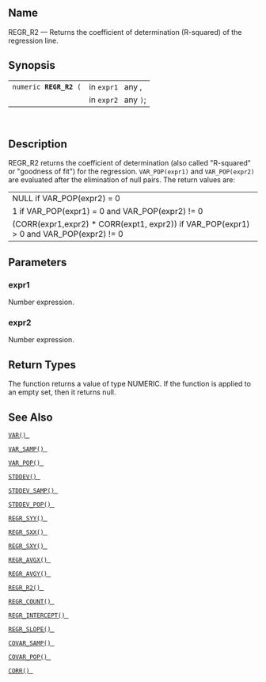<div id="fn_regr_r2" class="refentry">

<div class="titlepage">

</div>

<div class="refnamediv">

## Name

REGR_R2 — Returns the coefficient of determination (R-squared) of the
regression line.

</div>

<div class="refsynopsisdiv">

## Synopsis

<div id="fsyn_regr_r2" class="funcsynopsis">

|                             |                      |
|-----------------------------|----------------------|
| `numeric `**`REGR_R2`**` (` | in `expr1 ` any ,    |
|                             | in `expr2 ` any `)`; |

<div class="funcprototype-spacer">

 

</div>

</div>

</div>

<div id="desc_regr_r2" class="refsect1">

## Description

REGR_R2 returns the coefficient of determination (also called
"R-squared" or "goodness of fit") for the regression. `VAR_POP(expr1)`
and `VAR_POP(expr2)` are evaluated after the elimination of null pairs.
The return values are:

|                                                                                          |
|------------------------------------------------------------------------------------------|
| NULL if VAR_POP(expr2) = 0                                                               |
| 1 if VAR_POP(expr1) = 0 and VAR_POP(expr2) != 0                                          |
| (CORR(expr1,expr2) \* CORR(expt1, expr2)) if VAR_POP(expr1) \> 0 and VAR_POP(expr2) != 0 |

</div>

<div id="params_regr_r2" class="refsect1">

## Parameters

<div id="id78862" class="refsect2">

### expr1

Number expression.

</div>

<div id="id78865" class="refsect2">

### expr2

Number expression.

</div>

</div>

<div id="ret_regr_r2" class="refsect1">

## Return Types

The function returns a value of type NUMERIC. If the function is applied
to an empty set, then it returns null.

</div>

<div id="seealso_regr_r2" class="refsect1">

## See Also

<a href="fn_var.html" class="link" title="VAR"><code
class="function">VAR() </code></a>

<a href="fn_var_samp.html" class="link" title="VAR_SAMP"><code
class="function">VAR_SAMP() </code></a>

<a href="fn_var_pop.html" class="link" title="VAR_POP"><code
class="function">VAR_POP() </code></a>

<a href="fn_stddev.html" class="link" title="STDDEV"><code
class="function">STDDEV() </code></a>

<a href="fn_stddev_samp.html" class="link" title="STDDEV_SAMP"><code
class="function">STDDEV_SAMP() </code></a>

<a href="fn_stddev_pop.html" class="link" title="STDDEV_POP"><code
class="function">STDDEV_POP() </code></a>

<a href="fn_regr_syy.html" class="link" title="REGR_SYY"><code
class="function">REGR_SYY() </code></a>

<a href="fn_regr_sxx.html" class="link" title="REGR_SXX"><code
class="function">REGR_SXX() </code></a>

<a href="fn_regr_sxy.html" class="link" title="REGR_SXY"><code
class="function">REGR_SXY() </code></a>

<a href="fn_regr_avgx.html" class="link" title="REGR_AVGX"><code
class="function">REGR_AVGX() </code></a>

<a href="fn_regr_avgy.html" class="link" title="REGR_AVGY"><code
class="function">REGR_AVGY() </code></a>

<a href="fn_regr_r2.html" class="link" title="REGR_R2"><code
class="function">REGR_R2() </code></a>

<a href="fn_regr_count.html" class="link" title="REGR_COUNT"><code
class="function">REGR_COUNT() </code></a>

<a href="fn_regr_intercept.html" class="link"
title="REGR_INTERCEPT"><code
class="function">REGR_INTERCEPT() </code></a>

<a href="fn_regr_slope.html" class="link" title="REGR_SLOPE"><code
class="function">REGR_SLOPE() </code></a>

<a href="fn_covar_samp.html" class="link" title="COVAR_SAMP"><code
class="function">COVAR_SAMP() </code></a>

<a href="fn_covar_pop.html" class="link" title="COVAR_POP"><code
class="function">COVAR_POP() </code></a>

<a href="fn_corr.html" class="link" title="CORR"><code
class="function">CORR() </code></a>

</div>

</div>
